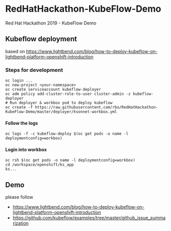 # RedHatHackathon-KubeFlow-Demo
Red Hat Hackathon 2019 - KubeFlow Demo

## Kubeflow deployment

based on  https://www.lightbend.com/blog/how-to-deploy-kubeflow-on-lightbend-platform-openshift-introduction

### Steps for development

```
oc login ...
oc new-project <your-namespace>
oc create serviceaccount kubeflow-deployer
oc adm policy add-cluster-role-to-user cluster-admin -z kubeflow-deployer
# Run deployer & workbox pod to deploy kubeflow
oc create -f https://raw.githubusercontent.com/rbo/RedHatHackathon-KubeFlow-Demo/master/deployer/ksonnet-workbox.yml
```


#### Follow the logs
```
oc logs -f -c kubeflow-deploy $(oc get pods -o name -l deploymentconfig=workbox)
```

#### Login into workbox
```
oc rsh $(oc get pods -o name -l deploymentconfig=workbox)
cd /workspace/openshift/ks_app
ks...
```


## Demo

please follow 
- https://www.lightbend.com/blog/how-to-deploy-kubeflow-on-lightbend-platform-openshift-introduction
- https://github.com/kubeflow/examples/tree/master/github_issue_summarization


